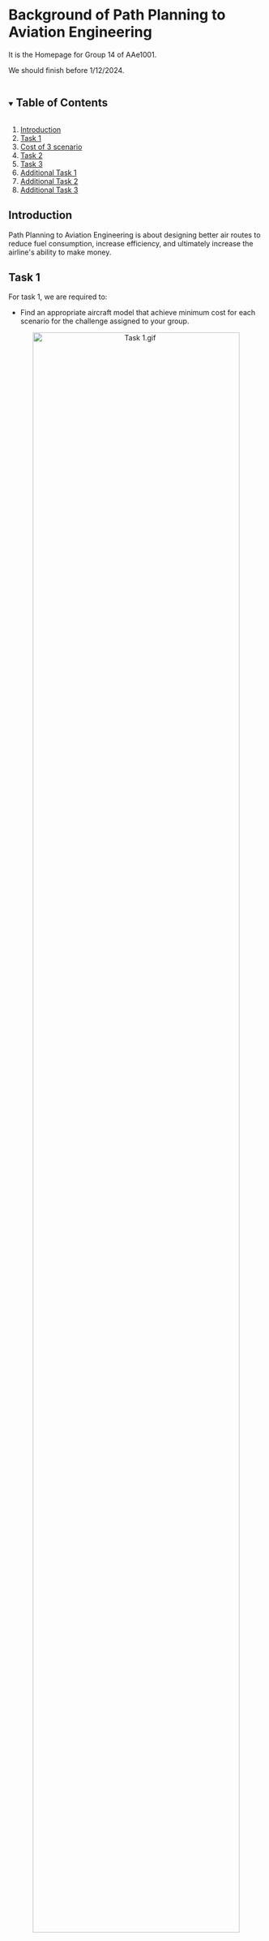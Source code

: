 # Background of Path Planning to Aviation Engineering

It is the Homepage for Group 14 of AAe1001.

We should finish before 1/12/2024.


<!-- TABLE OF CONTENTS -->
<details open="open">
  <summary><h2 style="display: inline-block">Table of Contents</h2></summary>
    <ol>
      <li><a href="#Introduction">Introduction<a/></li>
      <li><a href="#Task 1">Task 1<a/></li>
      <li><a href="#Cost of 3 scenario">Cost of 3 scenario</a></li>
      <li><a href="#Task 2">Task 2<a/></li>
      <li><a href="#Task 3">Task 3<a/></li>
      <li><a href="#Additional Task 1">Additional Task 1<a/></li>
      <li><a href="#Additional Task 2">Additional Task 2<a/></li>
      <li><a href="#Additional Task 3">Additional Task 3<a/></li>
    </ol>
</details>

<a id="Introduction"></a>
## Introduction
Path Planning to Aviation Engineering is about designing better air routes to reduce fuel consumption, increase efficiency, and ultimately increase the airline's ability to make money. 

<a id="Task 1"></a>
## Task 1
For task 1, we are required to: <br>
<ul>
<li> Find an appropriate aircraft model that achieve minimum cost for each scenario for the challenge assigned to your group. <br> </li>
</ul>

<!--![Task 1.gif](https://github.com/Leaf-Joy/AAE1001-Group14/blob/main/Photos/Task%201.gif?raw=true) <br>-->
<p align="center">
  <img src="https://github.com/Leaf-Joy/AAE1001-Group14/blob/main/Photos/Task%201.gif?raw=true" alt="Task 1.gif" width="90%" height="90%"> <br>
  <img src="https://github.com/Leaf-Joy/AAE1001-Group14/blob/main/Photos/Task%201%20output.png?raw=true" alt="Task 1 output.png"> <br>
</p>
First, we modify the A* code by adjusting borders, obstacles, starting & ending point, and cost-intensive areas. Then we can find the shortest path and the shortest time to reach the ending point from the starting point. <br>
<p align="center">
  <img src="https://github.com/Leaf-Joy/AAE1001-Group14/blob/main/Photos/Cost%20formula.png?raw=true)" alt="Cost formula.png"> <br>
  <img src="https://github.com/Leaf-Joy/AAE1001-Group14/blob/main/Photos/Task%201%20scenarios.png?raw=true" alt="Task 1 scenarios.png" wdith="1137" height="347"> <br>
</p>
<!--![Cost formula.png](https://github.com/Leaf-Joy/AAE1001-Group14/blob/main/Photos/Cost%20formula.png?raw=true) <br>
![Task 1 scenrios.png](https://github.com/Leaf-Joy/AAE1001-Group14/blob/main/Photos/Task%201%20scenarios.png?raw=true) <br>-->
After finding the time, we calculate the cost of 3 aircrafts based on this formula in 3 different scenarios. <br>

<!-- Cost of 3 scenario -->
<a id="Cost of 3 scenario"></a>
## Cost of 3 scenarios
<table style="width: 100%" border="1">
      <tbody>
        <tr>
          <td><br>
          </td>
          <td>scenario 1</td>
          <td>scenario 2</td>
          <td>scenario 3</td>
        </tr>
        <tr>
          <td>A321</td>
          <td>80664.78199526577</td>
          <td>38651.84154413771</td>
          <td>93392.7503747729</td>
        </tr>
        <tr>
          <td>A330-900neo</td>
          <td>94516.06151080105</td>
          <td>54319.666004656065</td>
          <td>92937.6516749357</td>
        </tr>
        <tr>
          <td>A350-900</td>
          <td>97911.9406095872</td>
          <td>49770.00548336953</td>
          <td>94129.60386034427</td>
        </tr>
      </tbody>
    </table>

The aircraft type to achieve minimum cost in different scenario :<br> 
Scenario 1 : A321<br>
Scenario 2 : A321<br>
Scenario 3 : A330-900neo<br>


<a id="Task 2"></a>
## Task 2
For task 2, we are required to: <br>
<ul>
<li> Design a new cost area (jet stream) that can reduce the cost of the route. <br> </li>
</ul>

<!--![Task 2.gif](https://github.com/Leaf-Joy/AAE1001-Group14/blob/main/Photos/Task%202.gif?raw=true) <br>-->
<p align="center">
  <img src="https://github.com/Leaf-Joy/AAE1001-Group14/blob/main/Photos/Task%202.gif?raw=true" alt="Task 2.gif" width="90%" height="90%"> <br>
  <img src="https://github.com/Leaf-Joy/AAE1001-Group14/blob/main/Photos/Task%202%20output.png?raw=true" alt="Task 2 output.png"> <br>
</p>
We modify the code so that jet stream is added from (-12,5) to (60,10), in which the new cost equals to 0.95 times the original cost. <br>

<a id="Task 3"></a>
## Task 3
For task 3, we are required to: <br>
<ul>
<li> Design a new aircraft model that achieve minimum cost for the challenge assigned to your group. <br> </li>
</ul>

Name of aircraft: Cloud Cruiser - 777 <br>
Passenger capacity: 449 <br>
Engine count: 4 <br>

<p align="center">
  <img src="https://github.com/Leaf-Joy/AAE1001-Group14/blob/main/Photos/Task%203%20example.png?raw=true" alt="Task 3 example.png" width="707" height="441"> <br>
</p>
We calculate the cost based on different passenger capacity of the aircraft model. Then, we find that when passenger capacity is 449, the cost is the lowest. <br>


<a id="Additional Task 1"></a>
## Task A1
For task A1, we are required to: <br>
<ul>
<li>Add one checkpoint for each cost ontensive area (two in total). <br> </li> 
<li>Reach all checkpoints before arriving at the destination. <br> </li> 
</ul>

![This is an image](https://raw.githubusercontent.com/Leaf-Joy/AAE1001-Group14/refs/heads/main/Photos/TastA1.gif) <br>
We link the original starting point (starting point 0) to the new end point 1 created and set the position of end point 1 as starting point 1, then the positions of end point 1 and starting point 1 become check points 1. Then use the same logic to make checkpoint 2, but checkpoint 2 is link to the original end point. <br>


<a id="Additional Task 2"></a>
## Task A2
For task A2, we are required to modify the code so that: <br>
<!--![This is an image](https://raw.githubusercontent.com/Leaf-Joy/AAE1001-Group14/refs/heads/main/Photos/Tast%20A2%20(1)%2000_00_00-00_00_30.gif)
![This is an image](https://raw.githubusercontent.com/Leaf-Joy/AAE1001-Group14/refs/heads/main/Photos/Tast%20A2%20(2)%2000_00_00-00_00_30.gif)
![This is an image](https://raw.githubusercontent.com/Leaf-Joy/AAE1001-Group14/refs/heads/main/Photos/Tast%20A2%20(3)%2000_00_00-00_00_30.gif)-->
<ul>
<li> Only the fuel-consuming area remains and generate it randomly with a fixed area (40x40) <br> </li>
<li> Diagonal movement is disabled, change parameter(s) so that the object could travel within one grid size <br> </li>
<li> Obstacles are generated randomly with reasonable density <br> </li>
<li> Destination and starting points are generated randomly with at least a 40-unit distance in-between <br> </li>
<li> Plotting of the fuel-consuming area would not cover the obstacles, and obstacles should not generate at/near the start and end point <br> </li>
</ul>

![This is an image](https://raw.githubusercontent.com/Leaf-Joy/AAE1001-Group14/refs/heads/main/Photos/Tast%20A2%20(1)%2000_00_00-00_00_30.gif) <br>
![This is an image](https://raw.githubusercontent.com/Leaf-Joy/AAE1001-Group14/refs/heads/main/Photos/Tast%20A2%20(2)%2000_00_00-00_00_30.gif) <br>
![This is an image](https://raw.githubusercontent.com/Leaf-Joy/AAE1001-Group14/refs/heads/main/Photos/Tast%20A2%20(3)%2000_00_00-00_00_30.gif) <br>


<a id="Additional Task 3"></a>
## Task A3
For task A3, we are required to: <br> 
<ul>
<li> Choose 2 more algorithms from GitHub repositories <br> </li>
<li> Modify the code so all 3 algorithms are working with the same obstacle set <br> </li>
<li> Try and compare the algorithms and conduct a discussion <br> </li>
</ul>

1. Dijkstra's Algorithm <br>
2. Breadth-First Search (BFS) <br>


<li>Optimality: <br></li>

A-star: Finds the optimal path using a heuristic to guide the search. The heuristic helps prioritize paths that are likely to reach the goal faster. <br>
Dijkstra's Algorithm: Guarantees the shortest path in terms of cost but does not use a heuristic, leading to potentially exploring more nodes. <br>
BFS: Finds the shortest path in terms of the number of edges in unweighted graphs but does not account for path cost. <br>


<li>Efficiency: <br></li>

A-star: Generally more efficient than Dijkstra’s when a good heuristic is used because it can disregard irrelevant paths earlier. <br>
Dijkstra's Algorithm: Can be slower than A-star in large graphs because it explores all possible paths equally. <br>
BFS: Efficient for unweighted graphs but can be less efficient in weighted scenarios since it doesn't account for cost differences. <br>


<li>Use Cases: <br></li>

A-star: Ideal for pathfinding in video games or navigation systems where a heuristic can be applied. <br>
Dijkstra's Algorithm: Suitable for networks with varied edge weights, like road networks with different distances. <br>
BFS: Best for unweighted scenarios, such as finding the shortest path in mazes or simple grid maps. <br>

<table style="width: 100%" border="1">
      <tbody>
        <tr>
          <td><br>
          </td>
          <td>Strengths </td>
          <td>Weaknesses </td>
        </tr>
        <tr>
          <td>A-Star </td>
          <td>Excels when a heuristic can significantly guide the search, minimizing unnecessary exploration </td>
          <td>Requires a good heuristic to perform optimally </td>
        </tr>
        <tr>
          <td>Dijkstra's Algorithm </td>
          <td>Robust and versatile for weighted graphs without the need for a heuristic </td>
          <td>Can be less efficient than A-star in large graphs due to its exhaustive nature </td>
        </tr>
        <tr>
          <td>A350-900</td>
          <td>97911.9406095872</td>
          <td>49770.00548336953</td>
          <td>94129.60386034427</td>
        </tr>
      </tbody>
    </table>
